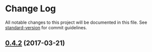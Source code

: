 # Change Log

All notable changes to this project will be documented in this file.
See [standard-version](https://github.com/conventional-changelog/standard-version) for commit guidelines.

<a name="0.4.2"></a>
## [0.4.2](https://github.com/avajs/append-transform/compare/append-transform@0.4.0...append-transform@0.4.2) (2017-03-21)
